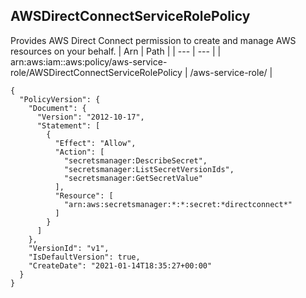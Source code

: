 
## AWSDirectConnectServiceRolePolicy
Provides AWS Direct Connect permission to create and manage AWS resources on your behalf.
| Arn | Path |
| --- | --- |
| arn:aws:iam::aws:policy/aws-service-role/AWSDirectConnectServiceRolePolicy | /aws-service-role/ |
```
{
  "PolicyVersion": {
    "Document": {
      "Version": "2012-10-17",
      "Statement": [
        {
          "Effect": "Allow",
          "Action": [
            "secretsmanager:DescribeSecret",
            "secretsmanager:ListSecretVersionIds",
            "secretsmanager:GetSecretValue"
          ],
          "Resource": [
            "arn:aws:secretsmanager:*:*:secret:*directconnect*"
          ]
        }
      ]
    },
    "VersionId": "v1",
    "IsDefaultVersion": true,
    "CreateDate": "2021-01-14T18:35:27+00:00"
  }
}
```
